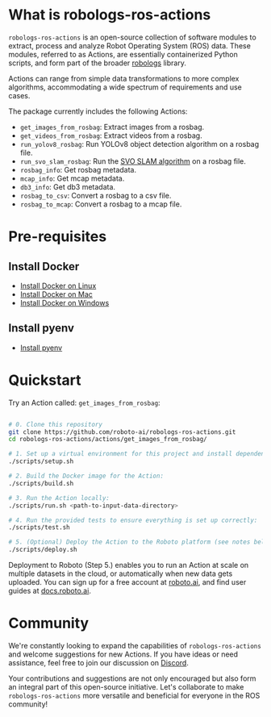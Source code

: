 # What is robologs-ros-actions

`robologs-ros-actions` is an open-source collection of software modules to extract, process and analyze Robot Operating System (ROS) data. These modules, referred to as Actions, are essentially containerized Python scripts, and form part of the broader [robologs](https://github.com/roboto-ai/robologs) library.

Actions can range from simple data transformations to more complex algorithms, accommodating a wide spectrum of requirements and use cases.

The package currently includes the following Actions:

- `get_images_from_rosbag`: Extract images from a rosbag.
- `get_videos_from_rosbag`: Extract videos from a rosbag.
- `run_yolov8_rosbag`: Run YOLOv8 object detection algorithm on a rosbag file.
- `run_svo_slam_rosbag`: Run the [SVO SLAM algorithm](https://github.com/uzh-rpg/rpg_svo_pro_open) on a rosbag file.
- `rosbag_info`: Get rosbag metadata.
- `mcap_info`: Get mcap metadata.
- `db3_info`: Get db3 metadata.
- `rosbag_to_csv`: Convert a rosbag to a csv file.
- `rosbag_to_mcap`: Convert a rosbag to a mcap file.

# Pre-requisites

## Install Docker
- [Install Docker on Linux](https://docs.docker.com/desktop/install/linux-install/)
- [Install Docker on Mac](https://docs.docker.com/desktop/install/mac-install/)
- [Install Docker on Windows](https://docs.docker.com/desktop/install/windows-install/)

## Install pyenv

- [Install pyenv](https://github.com/pyenv/pyenv)

# Quickstart

Try an Action called: `get_images_from_rosbag`:

```bash

# 0. Clone this repository
git clone https://github.com/roboto-ai/robologs-ros-actions.git
cd robologs-ros-actions/actions/get_images_from_rosbag/

# 1. Set up a virtual environment for this project and install dependencies, which includes the `roboto` CLI:
./scripts/setup.sh

# 2. Build the Docker image for the Action: 
./scripts/build.sh

# 3. Run the Action locally: 
./scripts/run.sh <path-to-input-data-directory>

# 4. Run the provided tests to ensure everything is set up correctly:
./scripts/test.sh

# 5. (Optional) Deploy the Action to the Roboto platform (see notes below):
./scripts/deploy.sh

```

Deployment to Roboto (Step 5.) enables you to run an Action at scale on multiple datasets in the cloud, or automatically when new data gets uploaded. You can sign up for a free account at [roboto.ai](https://app.roboto.ai), and find user guides at [docs.roboto.ai](https://docs.roboto.ai/user-guides/index.html).

# Community

We're constantly looking to expand the capabilities of `robologs-ros-actions` and welcome suggestions for new Actions. If you have ideas or need assistance, feel free to join our discussion on [Discord](https://discord.gg/rvXqP6EjwF).

Your contributions and suggestions are not only encouraged but also form an integral part of this open-source initiative. Let's collaborate to make `robologs-ros-actions` more versatile and beneficial for everyone in the ROS community!
